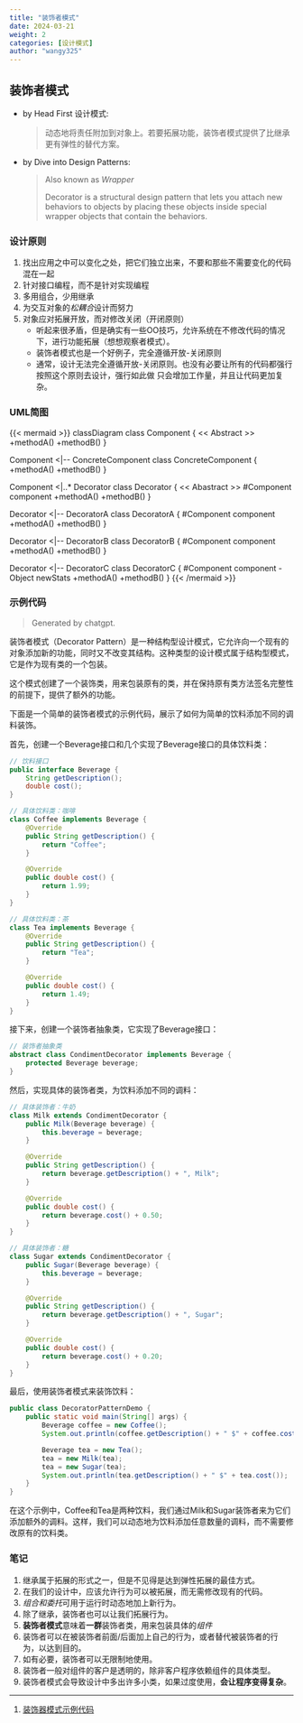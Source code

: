 ```yaml
---
title: "装饰者模式"
date: 2024-03-21
weight: 2
categories: [设计模式]
author: "wangy325"
---
```


## 装饰者模式

- by Head First 设计模式:
  > 动态地将责任附加到对象上。若要拓展功能，装饰者模式提供了比继承更有弹性的替代方案。

- by Dive into Design Patterns:
  > Also known as *Wrapper*
  >
  > Decorator is a structural design pattern that lets you attach new behaviors
    to objects by placing these objects inside special wrapper objects that
    contain the behaviors.

    <!--more-->

### 设计原则

1. 找出应用之中可以变化之处，把它们独立出来，不要和那些不需要变化的代码混在一起
2. 针对接口编程，而不是针对实现编程
3. 多用组合，少用继承
4. 为交互对象的*松耦合*设计而努力
5. 对象应对拓展开放，而对修改关闭（开闭原则）
   - 听起来很矛盾，但是确实有一些OO技巧，允许系统在不修改代码的情况下，进行功能拓展（想想观察者模式）。
   - 装饰者模式也是一个好例子，完全遵循开放-关闭原则
   - 通常，设计无法完全遵循开放-关闭原则。也没有必要让所有的代码都强行按照这个原则去设计，强行如此做
     只会增加工作量，并且让代码更加复杂。

### UML简图

{{< mermaid >}}
classDiagram
class Component {
  << Abstract >>
  +methodA()
  +methodB()
}

Component <|-- ConcreteComponent
class ConcreteComponent {
  +methodA()
  +methodB()
}

Component <|..* Decorator
class Decorator {
  << Abastract >>
  #Component component
  +methodA()
  +methodB()
}

Decorator <|-- DecoratorA
class DecoratorA {
  #Component component
  +methodA()
  +methodB()
}

Decorator <|-- DecoratorB
class DecoratorB {
  #Component component
  +methodA()
  +methodB()
}

Decorator <|-- DecoratorC
class DecoratorC {
  #Component component
  -Object newStats
  +methodA()
  +methodB()
}
{{< /mermaid >}}

### 示例代码

> Generated by chatgpt.

装饰者模式（Decorator Pattern）是一种结构型设计模式，它允许向一个现有的对象添加新的功能，同时又不改变其结构。这种类型的设计模式属于结构型模式，它是作为现有类的一个包装。

这个模式创建了一个装饰类，用来包装原有的类，并在保持原有类方法签名完整性的前提下，提供了额外的功能。

下面是一个简单的装饰者模式的示例代码，展示了如何为简单的饮料添加不同的调料装饰。

首先，创建一个Beverage接口和几个实现了Beverage接口的具体饮料类：

```java
// 饮料接口
public interface Beverage {
    String getDescription();
    double cost();
}

// 具体饮料类：咖啡
class Coffee implements Beverage {
    @Override
    public String getDescription() {
        return "Coffee";
    }

    @Override
    public double cost() {
        return 1.99;
    }
}

// 具体饮料类：茶
class Tea implements Beverage {
    @Override
    public String getDescription() {
        return "Tea";
    }

    @Override
    public double cost() {
        return 1.49;
    }
}
```

接下来，创建一个装饰者抽象类，它实现了Beverage接口：

```java
// 装饰者抽象类
abstract class CondimentDecorator implements Beverage {
    protected Beverage beverage;
}
```

然后，实现具体的装饰者类，为饮料添加不同的调料：

```java
// 具体装饰者：牛奶
class Milk extends CondimentDecorator {
    public Milk(Beverage beverage) {
        this.beverage = beverage;
    }

    @Override
    public String getDescription() {
        return beverage.getDescription() + ", Milk";
    }

    @Override
    public double cost() {
        return beverage.cost() + 0.50;
    }
}

// 具体装饰者：糖
class Sugar extends CondimentDecorator {
    public Sugar(Beverage beverage) {
        this.beverage = beverage;
    }

    @Override
    public String getDescription() {
        return beverage.getDescription() + ", Sugar";
    }

    @Override
    public double cost() {
        return beverage.cost() + 0.20;
    }
}
```

最后，使用装饰者模式来装饰饮料：

```java
public class DecoratorPatternDemo {
    public static void main(String[] args) {
        Beverage coffee = new Coffee();
        System.out.println(coffee.getDescription() + " $" + coffee.cost());

        Beverage tea = new Tea();
        tea = new Milk(tea);
        tea = new Sugar(tea);
        System.out.println(tea.getDescription() + " $" + tea.cost());
    }
}
```

在这个示例中，Coffee和Tea是两种饮料，我们通过Milk和Sugar装饰者来为它们添加额外的调料。这样，我们可以动态地为饮料添加任意数量的调料，而不需要修改原有的饮料类。

### 笔记

1. 继承属于拓展的形式之一，但是不见得是达到弹性拓展的最佳方式。
2. 在我们的设计中，应该允许行为可以被拓展，而无需修改现有的代码。
3. *组合和委托*可用于运行时动态地加上新行为。
4. 除了继承，装饰者也可以让我们拓展行为。
5. **装饰者模式**意味着**一群**装饰者类，用来包装具体的*组件*
6. 装饰者可以在被装饰者前面/后面加上自己的行为，或者替代被装饰者的行为，以达到目的。
7. 如有必要，装饰者可以无限制地使用。
8. 装饰者一般对组件的客户是透明的，除非客户程序依赖组件的具体类型。
9. 装饰者模式会导致设计中多出许多小类，如果过度使用，**会让程序变得复杂**。

---

1. [装饰器模式示例代码](https://github.com/wangy325/java-review/blob/d6d740b5a9b5de3f7d64579288b1b8c96c8b8da5/src/main/java/com/wangy/designpattern/structure/decorator)
